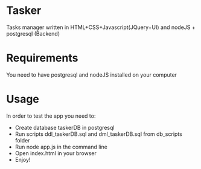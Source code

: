 Tasker
======

Tasks manager written in HTML+CSS+Javascript(JQuery+UI) and nodeJS + postgresql (Backend)

Requirements
============

You need to have postgresql and nodeJS installed on your computer

Usage
======

In order to test the app you need to:

* Create database taskerDB in postgresql
* Run scripts ddl_taskerDB.sql and dml_taskerDB.sql from db_scripts folder
* Run node app.js in the command line
* Open index.html in your browser
* Enjoy!
